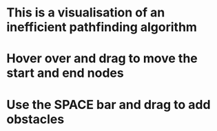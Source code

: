 # This is a visualisation of an inefficient pathfinding algorithm
# Hover over and drag to move the start and end nodes
# Use the SPACE bar and drag to add obstacles
